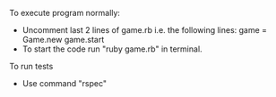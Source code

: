 To execute program normally:
- Uncomment last 2 lines of game.rb i.e. the following lines:
    game = Game.new
    game.start
- To start the code run "ruby game.rb" in terminal.


To run tests
- Use command "rspec"
